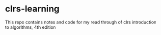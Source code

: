 # clrs-learning
This repo contains notes and code for my read through of clrs introduction to algorithms, 4th edition

